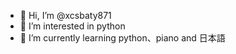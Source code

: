 - 👋 Hi, I’m @xcsbaty871
- 👀 I’m interested in python
- 🌱 I’m currently learning python、piano and 日本語


<!---
xcsbaty871/xcsbaty871 is a ✨ special ✨ repository because its `README.md` (this file) appears on your GitHub profile.
You can click the Preview link to take a look at your changes.
--->
